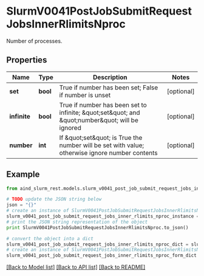 # SlurmV0041PostJobSubmitRequestJobsInnerRlimitsNproc

Number of processes.

## Properties

Name | Type | Description | Notes
------------ | ------------- | ------------- | -------------
**set** | **bool** | True if number has been set; False if number is unset | [optional] 
**infinite** | **bool** | True if number has been set to infinite; \&quot;set\&quot; and \&quot;number\&quot; will be ignored | [optional] 
**number** | **int** | If \&quot;set\&quot; is True the number will be set with value; otherwise ignore number contents | [optional] 

## Example

```python
from aind_slurm_rest.models.slurm_v0041_post_job_submit_request_jobs_inner_rlimits_nproc import SlurmV0041PostJobSubmitRequestJobsInnerRlimitsNproc

# TODO update the JSON string below
json = "{}"
# create an instance of SlurmV0041PostJobSubmitRequestJobsInnerRlimitsNproc from a JSON string
slurm_v0041_post_job_submit_request_jobs_inner_rlimits_nproc_instance = SlurmV0041PostJobSubmitRequestJobsInnerRlimitsNproc.from_json(json)
# print the JSON string representation of the object
print SlurmV0041PostJobSubmitRequestJobsInnerRlimitsNproc.to_json()

# convert the object into a dict
slurm_v0041_post_job_submit_request_jobs_inner_rlimits_nproc_dict = slurm_v0041_post_job_submit_request_jobs_inner_rlimits_nproc_instance.to_dict()
# create an instance of SlurmV0041PostJobSubmitRequestJobsInnerRlimitsNproc from a dict
slurm_v0041_post_job_submit_request_jobs_inner_rlimits_nproc_form_dict = slurm_v0041_post_job_submit_request_jobs_inner_rlimits_nproc.from_dict(slurm_v0041_post_job_submit_request_jobs_inner_rlimits_nproc_dict)
```
[[Back to Model list]](../README.md#documentation-for-models) [[Back to API list]](../README.md#documentation-for-api-endpoints) [[Back to README]](../README.md)


